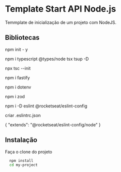 
# Template Start API Node.js

Temmplate de inicialização de um projeto com NodeJS.

## Bibliotecas

npm init - y

npm i typescript @types/node tsx tsup -D

npx tsc --init

npm i fastify

npm i dotenv

npm i zod

npm i -D eslint @rocketseat/eslint-config

criar .eslintrc.json

{
  "extends": "@rocketseat/eslint-config/node"
}


## Instalação

Faça o clone do projeto

```bash
  npm install 
  cd my-project
```
    